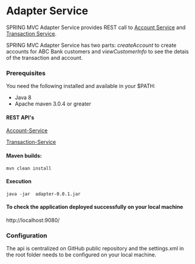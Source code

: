 # Adapter Service
  SPRING MVC Adapter Service provides REST call to [Account Service](https://github.com/ponrenjithnarayanavadivoo/bank-accounts.service01) and [Transaction Service](https://github.com/ponrenjithnarayanavadivoo/bank-transactions.service01). 
 
 SPRING MVC Adapter Service has two parts: _createAccount_ to create accounts for ABC Bank customers and _viewCustomerInfo_ to see the detais of the transaction and account.
  
### Prerequisites
You need the following installed and available in your $PATH:

* Java 8
* Apache maven 3.0.4 or greater

#### REST API's 

[Account-Service](https://github.com/ponrenjithnarayanavadivoo/be.abc.bank.accounts-api)

[Transaction-Service](https://github.com/ponrenjithnarayanavadivoo/be.abc.bank.transaction-api)

####  Maven builds:
```
mvn clean install
```

#### Execution
```
java -jar  adapter-0.0.1.jar
```

#### To check the application deployed successfully on your local machine 
http://localhost:9080/

###  Configuration

The api is centralized on GitHub public repository and the settings.xml in the root folder needs to be configured on your local machine.


